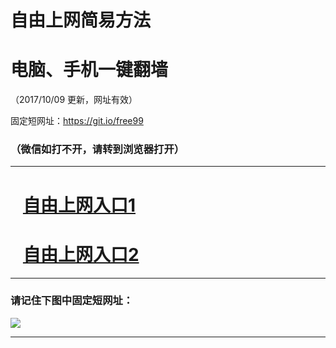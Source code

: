 ﻿# 自由上网简易方法

# 电脑、手机一键翻墙

（2017/10/09 更新，网址有效）

固定短网址：https://git.io/free99

### （微信如打不开，请转到浏览器打开）


***





# &nbsp;&nbsp; <a href="http://ft480726236.fwq-tz-1001.info/fwqtz01.html?t=100900127835 " target="_blank">自由上网入口1</a>
# &nbsp;&nbsp; <a href="http://ft98836274.fwq-tz-1002.info/fwqtz02.html?t=1009001897 " target="_blank">自由上网入口2</a>
***

### 请记住下图中固定短网址：

<img src="https://s3-us-west-2.amazonaws.com/fwq-1001/yjfq-20170905okok.png" /> 


***


